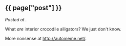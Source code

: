 

## {{ page["post"] }}

*Posted at <!--{ page["date"] }-->.*

What *are* interior crocodile alligators? We just don't know.

More nonsense at <http://automeme.net/>.
